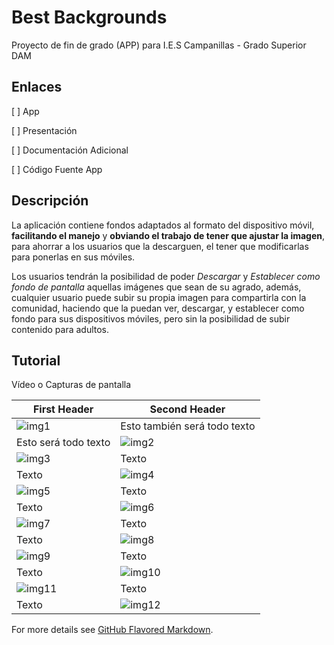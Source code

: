 # Best Backgrounds

Proyecto de fin de grado (APP) para I.E.S Campanillas - Grado Superior DAM

## Enlaces

[ ] App

[ ] Presentación

[ ] Documentación Adicional

[ ] Código Fuente App


## Descripción

La aplicación contiene fondos adaptados al formato del dispositivo móvil, **facilitando el manejo** y **obviando el trabajo de tener que ajustar la imagen**, para ahorrar a los usuarios que la descarguen, el tener que modificarlas para ponerlas en sus móviles.

Los usuarios tendrán la posibilidad de poder _Descargar_ y _Establecer como fondo de pantalla_ aquellas imágenes que sean de su agrado, además, cualquier usuario puede subir su propia imagen para compartirla con la comunidad, haciendo que la puedan ver, descargar, y establecer como fondo para sus dispositivos móviles, pero sin la posibilidad de subir contenido para adultos.

## Tutorial

Vídeo o Capturas de pantalla

First Header | Second Header
------------ | -------------
![img1](/Capturas%20de%20Pantalla%20App/img1.png) | Esto también será todo texto
Esto será todo texto | ![img2](/Capturas%20de%20Pantalla%20App/img2.png)
![img3](/Capturas%20de%20Pantalla%20App/img3.png) | Texto
Texto | ![img4](/Capturas%20de%20Pantalla%20App/img4.png)
![img5](/Capturas%20de%20Pantalla%20App/img5.png) | Texto
Texto | ![img6](/Capturas%20de%20Pantalla%20App/img6.png)
![img7](/Capturas%20de%20Pantalla%20App/img7.png) | Texto
Texto | ![img8](/Capturas%20de%20Pantalla%20App/img8.png)
![img9](/Capturas%20de%20Pantalla%20App/img9.png) | Texto
Texto | ![img10](/Capturas%20de%20Pantalla%20App/img10.png)
![img11](/Capturas%20de%20Pantalla%20App/img11.png) | Texto
Texto | ![img12](/Capturas%20de%20Pantalla%20App/img12.png)



For more details see [GitHub Flavored Markdown](https://guides.github.com/features/mastering-markdown/).

